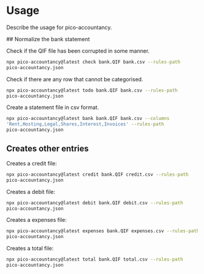 # Usage

Describe the usage for pico-accountancy.

\## Normalize the bank statement

Check if the QIF file has been corrupted in some manner.

```bash
npx pico-accountancy@latest check bank.QIF bank.csv --rules-path
pico-accountancy.json
```

Check if there are any row that cannot be categorised.

```bash
npx pico-accountancy@latest todo bank.QIF bank.csv --rules-path
pico-accountancy.json
```

Create a statement file in csv format.

```bash
npx pico-accountancy@latest bank bank.QIF bank.csv --columns
'Rent,Hosting,Legal,Shares,Interest,Invoices' --rules-path
pico-accountancy.json
```

## Creates other entries

Creates a credit file:

```bash
npx pico-accountancy@latest credit bank.QIF credit.csv --rules-path
pico-accountancy.json
```

Creates a debit file:

```bash
npx pico-accountancy@latest debit bank.QIF debit.csv --rules-path
pico-accountancy.json
```

Creates a expenses file:

```bash
npx pico-accountancy@latest expenses bank.QIF expenses.csv --rules-path
pico-accountancy.json
```

Creates a total file:

```bash
npx pico-accountancy@latest total bank.QIF total.csv --rules-path
pico-accountancy.json
```
